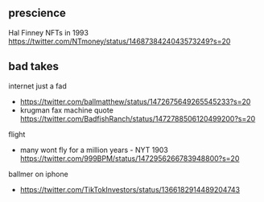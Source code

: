 ## prescience

Hal Finney NFTs in 1993 https://twitter.com/NTmoney/status/1468738424043573249?s=20

## bad takes

internet just a fad

- https://twitter.com/ballmatthew/status/1472675649265545233?s=20
- krugman fax machine quote https://twitter.com/BadfishRanch/status/1472788506120499200?s=20

flight

- many wont fly for a million years - NYT 1903 https://twitter.com/999BPM/status/1472956266783948800?s=20

ballmer on iphone

- https://twitter.com/TikTokInvestors/status/1366182914489204743
